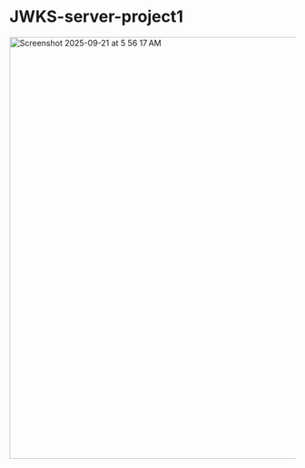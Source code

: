 # JWKS-server-project1

<img width="907" height="744" alt="Screenshot 2025-09-21 at 5 56 17 AM" src="https://github.com/user-attachments/assets/63071243-5286-4c65-bc8f-f442be968d4b" />
